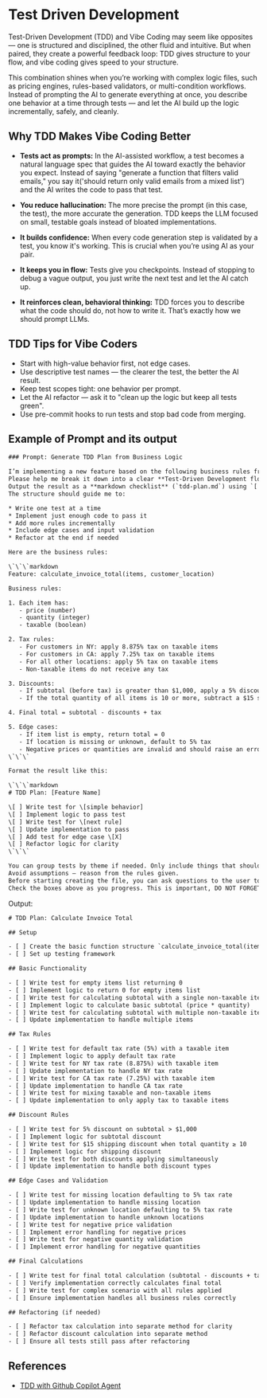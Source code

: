 # Test Driven Development

Test-Driven Development (TDD) and Vibe Coding may seem like opposites — one is structured and disciplined, the other fluid and intuitive. But when paired, they create a powerful feedback loop: TDD gives structure to your flow, and vibe coding gives speed to your structure.

This combination shines when you’re working with complex logic files, such as pricing engines, rules-based validators, or multi-condition workflows. Instead of prompting the AI to generate everything at once, you describe one behavior at a time through tests — and let the AI build up the logic incrementally, safely, and cleanly.

## Why TDD Makes Vibe Coding Better

- **Tests act as prompts:** In the AI-assisted workflow, a test becomes a natural language spec that guides the AI toward exactly the behavior you expect. Instead of saying "generate a function that filters valid emails," you say it('should return only valid emails from a mixed list') and the AI writes the code to pass that test.

- **You reduce hallucination:** The more precise the prompt (in this case, the test), the more accurate the generation.
TDD keeps the LLM focused on small, testable goals instead of bloated implementations.

- **It builds confidence:** When every code generation step is validated by a test, you know it's working. This is crucial when you’re using AI as your pair.

- **It keeps you in flow:** Tests give you checkpoints. Instead of stopping to debug a vague output, you just write the next test and let the AI catch up.

- **It reinforces clean, behavioral thinking:** TDD forces you to describe what the code should do, not how to write it. That’s exactly how we should prompt LLMs.

## TDD Tips for Vibe Coders

- Start with high-value behavior first, not edge cases.
- Use descriptive test names — the clearer the test, the better the AI result.
- Keep test scopes tight: one behavior per prompt.
- Let the AI refactor — ask it to "clean up the logic but keep all tests green".
- Use pre-commit hooks to run tests and stop bad code from merging.

## Example of Prompt and its output

```txt
### Prompt: Generate TDD Plan from Business Logic

I’m implementing a new feature based on the following business rules from a Jira ticket.
Please help me break it down into a clear **Test-Driven Development flow**, where each step represents a test to be written and the logic to be implemented to pass it.
Output the result as a **markdown checklist** (`tdd-plan.md`) using `[ ]` for each step.
The structure should guide me to:

* Write one test at a time
* Implement just enough code to pass it
* Add more rules incrementally
* Include edge cases and input validation
* Refactor at the end if needed

Here are the business rules:

\`\`\`markdown
Feature: calculate_invoice_total(items, customer_location)

Business rules:

1. Each item has:
   - price (number)
   - quantity (integer)
   - taxable (boolean)

2. Tax rules:
   - For customers in NY: apply 8.875% tax on taxable items
   - For customers in CA: apply 7.25% tax on taxable items
   - For all other locations: apply 5% tax on taxable items
   - Non-taxable items do not receive any tax

3. Discounts:
   - If subtotal (before tax) is greater than $1,000, apply a 5% discount on the subtotal
   - If the total quantity of all items is 10 or more, subtract a $15 shipping discount from the total

4. Final total = subtotal - discounts + tax

5. Edge cases:
   - If item list is empty, return total = 0
   - If location is missing or unknown, default to 5% tax
   - Negative prices or quantities are invalid and should raise an error
\`\`\`

Format the result like this:

\`\`\`markdown
# TDD Plan: [Feature Name]

\[ ] Write test for \[simple behavior]
\[ ] Implement logic to pass test
\[ ] Write test for \[next rule]
\[ ] Update implementation to pass
\[ ] Add test for edge case \[X]
\[ ] Refactor logic for clarity
\`\`\`

You can group tests by theme if needed. Only include things that should be verified through tests.
Avoid assumptions — reason from the rules given. 
Before starting creating the file, you can ask questions to the user to clarify your understanding.
Check the boxes above as you progress. This is important, DO NOT FORGET ABOUT THIS.
```

Output:

```txt
# TDD Plan: Calculate Invoice Total

## Setup

- [ ] Create the basic function structure `calculate_invoice_total(items, customer_location)`
- [ ] Set up testing framework

## Basic Functionality

- [ ] Write test for empty items list returning 0
- [ ] Implement logic to return 0 for empty items list
- [ ] Write test for calculating subtotal with a single non-taxable item
- [ ] Implement logic to calculate basic subtotal (price * quantity)
- [ ] Write test for calculating subtotal with multiple non-taxable items
- [ ] Update implementation to handle multiple items

## Tax Rules

- [ ] Write test for default tax rate (5%) with a taxable item
- [ ] Implement logic to apply default tax rate
- [ ] Write test for NY tax rate (8.875%) with taxable item
- [ ] Update implementation to handle NY tax rate
- [ ] Write test for CA tax rate (7.25%) with taxable item
- [ ] Update implementation to handle CA tax rate
- [ ] Write test for mixing taxable and non-taxable items
- [ ] Update implementation to only apply tax to taxable items

## Discount Rules

- [ ] Write test for 5% discount on subtotal > $1,000
- [ ] Implement logic for subtotal discount
- [ ] Write test for $15 shipping discount when total quantity ≥ 10
- [ ] Implement logic for shipping discount
- [ ] Write test for both discounts applying simultaneously
- [ ] Update implementation to handle both discount types

## Edge Cases and Validation

- [ ] Write test for missing location defaulting to 5% tax rate
- [ ] Update implementation to handle missing location
- [ ] Write test for unknown location defaulting to 5% tax rate
- [ ] Update implementation to handle unknown locations
- [ ] Write test for negative price validation
- [ ] Implement error handling for negative prices
- [ ] Write test for negative quantity validation
- [ ] Implement error handling for negative quantities

## Final Calculations

- [ ] Write test for final total calculation (subtotal - discounts + tax)
- [ ] Verify implementation correctly calculates final total
- [ ] Write test for complex scenario with all rules applied
- [ ] Ensure implementation handles all business rules correctly

## Refactoring (if needed)

- [ ] Refactor tax calculation into separate method for clarity
- [ ] Refactor discount calculation into separate method
- [ ] Ensure all tests still pass after refactoring
```

## References

- [TDD with Github Copilot Agent](https://www.loom.com/share/d442996affe14bdea81014183f633988)